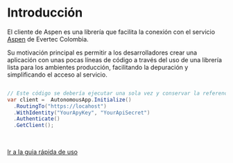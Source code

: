 # Introducción

El cliente de Aspen es una librería que facilita la conexión con el servicio [Aspen](https://processa-aspen.readthedocs.io/) de Evertec Colombia.

Su motivación principal es permitir  a los desarrolladores crear una aplicación con unas pocas líneas de código a través del uso de una librería lista para los ambientes producción, facilitando la depuración y simplificando el acceso al servicio.

```c#

// Este código se debería ejecutar una sola vez y conservar la referencia a la instancia del cliente.
var client =  AutonomousApp.Initialize()
  .RoutingTo("https://locahost")
  .WithIdentity("YourApyKey", "YourApiSecret")
  .Authenticate()
  .GetClient();
```

<br/>

<a href="Quickstart" class="btn btn-neutral float-right" title="Guia rápida">Ir a la guia rápida de uso <span class="icon icon-circle-arrow-right"></span></a>

<p>&nbsp;</p>